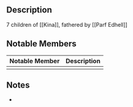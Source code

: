 ## Description
7 children of [[Kina]], fathered by [[Parf Edhell]]

## Notable Members
| Notable Member | Description |
| -------------- | ----------- |
|                |             |

## Notes
* 